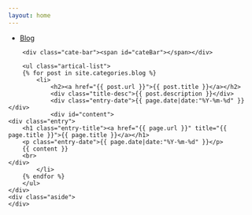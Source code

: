 ```yaml
---
layout: home
---
```


<div class="index-content blog">
    <div class="section">
        <ul class="artical-cate">
            <li class="on"><a href="/"><span>Blog</span></a></li>
            <!-- <li style="text-align:center"><a href="/Notes"><span>Notes</span></a></li> -->
<!--             <li style="text-align:right"><a href="/Stories"><span>Stories</span></a></li>
 -->        </ul>

        <div class="cate-bar"><span id="cateBar"></span></div>

        <ul class="artical-list">
        {% for post in site.categories.blog %}
            <li>
                <h2><a href="{{ post.url }}">{{ post.title }}</a></h2>
                <div class="title-desc">{{ post.description }}</div>
                <div class="entry-date">{{ page.date|date:"%Y-%m-%d" }}</div>
                <div id="content">
    <div class="entry">
        <h1 class="entry-title"><a href="{{ page.url }}" title="{{ page.title }}">{{ page.title }}</a></h1>
        <p class="entry-date">{{ page.date|date:"%Y-%m-%d" }}</p>
        {{ content }}
        <br>    
    </div>
            </li>
        {% endfor %}
        </ul>
    </div>
    <div class="aside">
    </div>

</div>
 